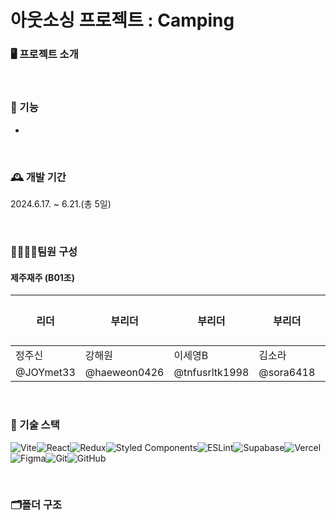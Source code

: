 # 아웃소싱 프로젝트 : Camping

### 🖥️ 프로젝트 소개


<br>

### 📌 기능
- 
<br>

### 🕰️ 개발 기간
2024.6.17. ~ 6.21.(총 5일)
 
<br>

### 👨‍👩‍👧‍👦팀원 구성

#### 제주재주 (B01조)
| 리더       | 부리더     | 부리더       | 부리더      | 부리더     | 부리더       | 부리더      | 
| ---------- | ---------- | ---------- | ----------| ---------- | ---------- | ----------|
| 정주신     | 강해원       | 이세영B      | 김소라      | 김정훈      | 김성준      | 
|@JOYmet33  | @haeweon0426  | @tnfusrltk1998   | @sora6418   | @mangmangmuse   | @1470008077a  |

<br>

### 🍳 기술 스택
![Vite](https://img.shields.io/badge/vite-%23646CFF.svg?style=for-the-badge&logo=vite&logoColor=white)![React](https://img.shields.io/badge/react-%2320232a.svg?style=for-the-badge&logo=react&logoColor=%2361DAFB)![Redux](https://img.shields.io/badge/redux-%23593d88.svg?style=for-the-badge&logo=redux&logoColor=white)![Styled Components](https://img.shields.io/badge/styled--components-DB7093?style=for-the-badge&logo=styled-components&logoColor=white)![ESLint](https://img.shields.io/badge/ESLint-4B3263?style=for-the-badge&logo=eslint&logoColor=white)![Supabase](https://img.shields.io/badge/Supabase-3ECF8E?style=for-the-badge&logo=supabase&logoColor=white)![Vercel](https://img.shields.io/badge/vercel-%23000000.svg?style=for-the-badge&logo=vercel&logoColor=white)![Figma](https://img.shields.io/badge/figma-%23F24E1E.svg?style=for-the-badge&logo=figma&logoColor=white)![Git](https://img.shields.io/badge/git-%23F05033.svg?style=for-the-badge&logo=git&logoColor=white)![GitHub](https://img.shields.io/badge/github-%23121011.svg?style=for-the-badge&logo=github&logoColor=white)

<br>

### 🗂️폴더 구조
